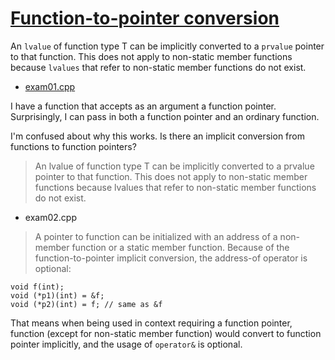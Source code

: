 # [Function-to-pointer conversion](https://en.cppreference.com/w/cpp/language/implicit_conversion#Function_to_pointer)

An `lvalue` of function type T can be implicitly converted to a `prvalue` pointer to that function. This does not apply to non-static member functions because `lvalues` that refer to non-static member functions do not exist.


* [exam01.cpp](https://stackoverflow.com/questions/54357936/implicit-cast-from-function-to-function-pointer)

I have a function that accepts as an argument a function pointer. Surprisingly, I can pass in both a function pointer and an ordinary function.

I'm confused about why this works. Is there an implicit conversion from functions to function pointers?

> An lvalue of function type T can be implicitly converted to a prvalue pointer to that function. This does not apply to non-static member functions because lvalues that refer to non-static member functions do not exist.


* exam02.cpp

> A pointer to function can be initialized with an address of a non-member function or a static member function. Because of the function-to-pointer implicit conversion, the address-of operator is optional:
```
void f(int);
void (*p1)(int) = &f;
void (*p2)(int) = f; // same as &f
```

That means when being used in context requiring a function pointer, function (except for non-static member function) would convert to function pointer implicitly, and the usage of `operator&` is optional.

